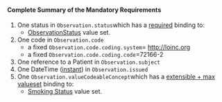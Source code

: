 #### Complete Summary of the Mandatory Requirements

1.  One status in `Observation.status`which has a [required](http://build.fhir.org/terminologies.html#required) binding to:
    -   [ObservationStatus] value set.
1.  One code in `Observation.code`
    -   a fixed `Observation.code.coding.system`= http://loinc.org
    -   a fixed `Observation.code.coding.code`=72166-2
1.  One reference to a Patient in `Observation.subject`
1.  One DateTime ([instant]) in `Observation.issued`
1.  One `Observation.valueCodeableConcept`which has a [extensible + max valueset](guidance.html#extensible--max-valueset-binding-for-codeableconcept-datatype) binding to:
    -   [Smoking Status] value set.





  [ObservationStatus]: http://build.fhir.org/valueset-observation-status.html
  [instant]: http://build.fhir.org/datatypes.html#instant
  [Smoking Status]: ValueSet-us-core-observation-ccdasmokingstatus.html
